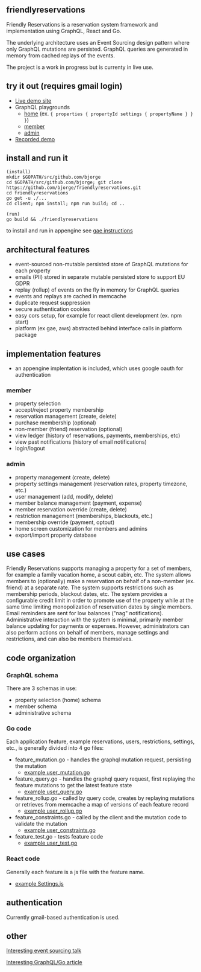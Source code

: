 ## friendlyreservations

Friendly Reservations is a reservation system framework and implementation using GraphQL, React and Go. 

The underlying architecture uses an Event Sourcing design pattern where only GraphQL mutations are persisted. GraphQL queries are generated in memory from cached replays of the events.

The project is a work in progress but is currenty in live use.

## try it out (requires gmail login)

- [Live demo site](https://trialfriendlyreservations.appspot.com/)
- GraphQL playgrounds
  - [home](https://trialfriendlyreservations.appspot.com/homeschema) (ex. `{ properties { propertyId settings { propertyName } } }`)
  - [member](https://trialfriendlyreservations.appspot.com/memberschema)
  - [admin](https://trialfriendlyreservations.appspot.com/adminschema)
- [Recorded demo](https://youtu.be/5C7mCkCO6qk)

## install and run it

    (install)
    mkdir $GOPATH/src/github.com/bjorge
    cd $GOPATH/src/github.com/bjorge; git clone https://github.com/bjorge/friendlyreservations.git
    cd friendlyreservations
    go get -u ./...
    cd client; npm install; npm run build; cd ..
    
    (run)
    go build && ./friendlyreservations

to install and run in appengine see [gae instructions](../master/appengine/doc.go)

## architectural features

- event-sourced non-mutable persisted store of GraphQL mutations for each property
- emails (PII) stored in separate mutable persisted store to support EU GDPR
- replay (rollup) of events on the fly in memory for GraphQL queries
- events and replays are cached in memcache
- duplicate request suppression
- secure authentication cookies
- easy cors setup, for example for react client development (ex. npm start)
- platform (ex gae, aws) abstracted behind interface calls in platform package

## implementation features

- an appengine implentation is included, which uses google oauth for authentication

### member

- property selection
- accept/reject property membership
- reservation management (create, delete)
- purchase membership (optional)
- non-member (friend) reservation (optional)
- view ledger (history of reservations, payments, memberships, etc)
- view past notifications (history of email notifications)
- login/logout

### admin

- property management (create, delete)
- property settings management (reservation rates, property timezone, etc.)
- user management (add, modify, delete)
- member balance management (payment, expense)
- member reservation override (create, delete)
- restriction management (memberships, blackouts, etc.)
- membership override (payment, optout)
- home screen customization for members and admins
- export/import property database

## use cases

Friendly Reservations supports managing a property for a set of members, for example a family vacation home, a scout cabin, etc. The system allows members to (optionally) make a reservation on behalf of a non-member (ex. friend) at a separate rate. The system supports restrictions such as membership periods, blackout dates, etc. The system provides a configurable credit limit in order to promote use of the property while at the same time limiting monopolization of reservation dates by single members. Email reminders are sent for low balances ("nag" notifications). Administrative interaction with the system is minimal, primarily member balance updating for payments or expenses. However, administrators can also perform actions on behalf of members, manage settings and restrictions, and can also be members themselves.

## code organization

### GraphQL schema

There are 3 schemas in use:

- property selection (home) schema
- member schema
- administrative schema

### Go code

Each application feature, example reservations, users, restrictions, settings, etc., is generally divided into 4 go files:

- feature_mutation.go - handles the graphql mutation request, persisting the mutation
  - [example user_mutation.go](../master/frapi/user_mutation.go)
- feature_query.go - handles the graphql query request, first replaying the feature mutations to get the latest feature state
  - [example user_query.go](../master/frapi/user_query.go)
- feature_rollup.go - called by query code, creates by replaying mutations or retrieves from memcache a map of versions of each feature record
  - [example user_rollup.go](../master/frapi/user_rollup.go)
- feature_constraints.go - called by the client and the mutation code to validate the mutation
  - [example user_constraints.go](../master/frapi/user_constraints.go)
- feature_test.go - tests feature code
  - [example user_test.go](../master/frapi/user_test.go)

### React code

Generally each feature is a js file with the feature name.
  - [example Settings.js](../master/client/src/Settings.js)

## authentication
Currently gmail-based authentication is used.

## other

[Interesting event sourcing talk](https://youtu.be/rUDN40rdly8)

[Interesting GraphQL/Go article](https://medium.com/safetycultureengineering/why-we-moved-our-graphql-server-from-node-js-to-golang-645b00571535)








